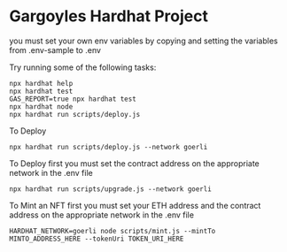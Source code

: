 # Gargoyles Hardhat Project

you must set your own env variables by copying and setting the variables from .env-sample to .env

Try running some of the following tasks:

```shell
npx hardhat help
npx hardhat test
GAS_REPORT=true npx hardhat test
npx hardhat node
npx hardhat run scripts/deploy.js
```

To Deploy
```shell
npx hardhat run scripts/deploy.js --network goerli
```

To Deploy
first you must set the contract address on the appropriate network in the .env file 
```shell
npx hardhat run scripts/upgrade.js --network goerli
```

To Mint an NFT
first you must set your ETH address and the contract address on the appropriate network in the .env file 
```shell
HARDHAT_NETWORK=goerli node scripts/mint.js --mintTo MINTO_ADDRESS_HERE --tokenUri TOKEN_URI_HERE
```